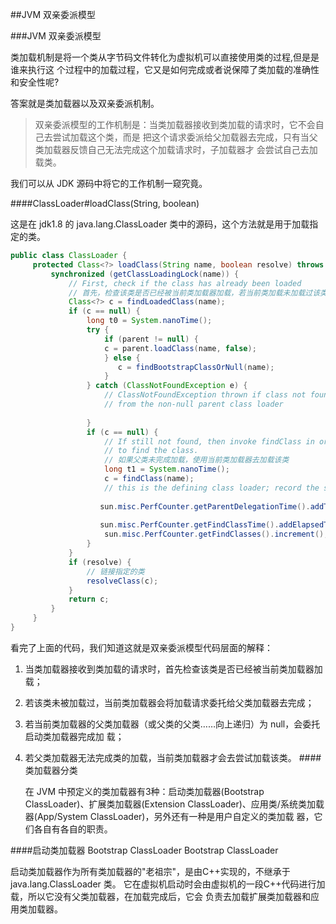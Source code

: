 ##JVM 双亲委派模型

###JVM 双亲委派模型

类加载机制是将⼀个类从字节码⽂件转化为虚拟机可以直接使⽤类的过程,但是是谁来执⾏这
个过程中的加载过程，它⼜是如何完成或者说保障了类加载的准确性和安全性呢?

答案就是类加载器以及双亲委派机制。

>双亲委派模型的⼯作机制是：当类加载器接收到类加载的请求时，它不会⾃⼰去尝试加载这个类，⽽是
把这个请求委派给⽗加载器去完成，只有当⽗类加载器反馈⾃⼰⽆法完成这个加载请求时，⼦加载器才
会尝试⾃⼰去加载类。

我们可以从 JDK 源码中将它的⼯作机制⼀窥究竟。

####ClassLoader#loadClass(String, boolean)

这是在 jdk1.8 的 java.lang.ClassLoader 类中的源码，这个⽅法就是⽤于加载指定的类。

```java
public class ClassLoader {
     protected Class<?> loadClass(String name, boolean resolve) throws ClassNotFoundException{
         synchronized (getClassLoadingLock(name)) {
             // First, check if the class has already been loaded
             // ⾸先，检查该类是否已经被当前类加载器加载，若当前类加载未加载过该类，调⽤⽗类的加载类⽅法去加载该类（如果⽗类为null的话交给启动类加载器加载）
             Class<?> c = findLoadedClass(name);
             if (c == null) {
                 long t0 = System.nanoTime();
                 try {
                     if (parent != null) {
                     c = parent.loadClass(name, false);
                     } else {
                        c = findBootstrapClassOrNull(name);
                     }
                 } catch (ClassNotFoundException e) {
                     // ClassNotFoundException thrown if class not found
                     // from the non-null parent class loader
                
                 }
                 if (c == null) {
                     // If still not found, then invoke findClass in order
                     // to find the class.
                     // 如果⽗类未完成加载，使⽤当前类加载器去加载该类
                     long t1 = System.nanoTime();
                     c = findClass(name);
                     // this is the defining class loader; record the stats
                     
                    sun.misc.PerfCounter.getParentDelegationTime().addTime(t1 - t0);
                     
                    sun.misc.PerfCounter.getFindClassTime().addElapsedTimeFrom(t1);
                     sun.misc.PerfCounter.getFindClasses().increment();
                 }
             }
             if (resolve) {
                 // 链接指定的类
                 resolveClass(c);
             }
             return c;
         }
     }
}
```
看完了上⾯的代码，我们知道这就是双亲委派模型代码层⾯的解释：
1. 当类加载器接收到类加载的请求时，⾸先检查该类是否已经被当前类加载器加载；
2. 若该类未被加载过，当前类加载器会将加载请求委托给⽗类加载器去完成；
3. 若当前类加载器的⽗类加载器（或⽗类的⽗类……向上递归）为 null，会委托启动类加载器完成加
   载；
4. 若⽗类加载器⽆法完成类的加载，当前类加载器才会去尝试加载该类。
####类加载器分类

   在 JVM 中预定义的类加载器有3种：启动类加载器(Bootstrap ClassLoader)、扩展类加载器(Extension
   ClassLoader)、应⽤类/系统类加载器(App/System ClassLoader)，另外还有⼀种是⽤户⾃定义的类加载
   器，它们各⾃有各⾃的职责。

####启动类加载器 Bootstrap ClassLoader Bootstrap ClassLoader
   
启动类加载器作为所有类加载器的"⽼祖宗"，是由C++实现的，不继承于 java.lang.ClassLoader 类。
   它在虚拟机启动时会由虚拟机的⼀段C++代码进⾏加载，所以它没有⽗类加载器，在加载完成后，它会
   负责去加载扩展类加载器和应⽤类加载器。

